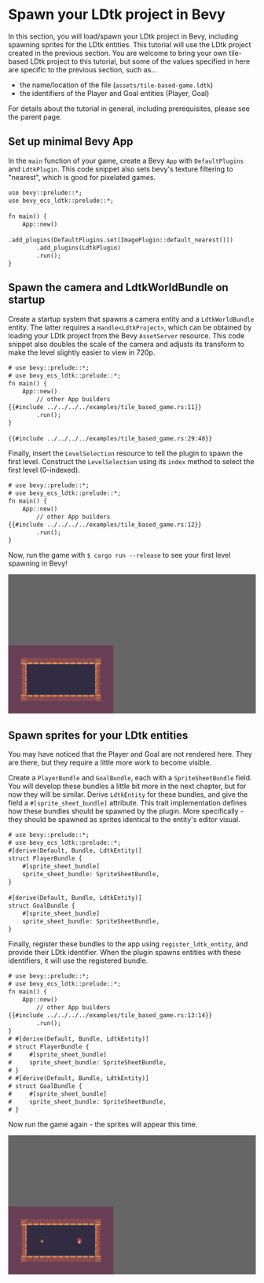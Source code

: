 # Spawn your LDtk project in Bevy
In this section, you will load/spawn your LDtk project in Bevy, including spawning sprites for the LDtk entities.
This tutorial will use the LDtk project created in the previous section.
You are welcome to bring your own tile-based LDtk project to this tutorial, but some of the values specified in here are specific to the previous section, such as...
- the name/location of the file (`assets/tile-based-game.ldtk`)
- the identifiers of the Player and Goal entities (Player, Goal)

For details about the tutorial in general, including prerequisites, please see the parent page.

## Set up minimal Bevy App
In the `main` function of your game, create a Bevy `App` with `DefaultPlugins` and `LdtkPlugin`.
This code snippet also sets bevy's texture filtering to "nearest", which is good for pixelated games.
```rust,no_run
use bevy::prelude::*;
use bevy_ecs_ldtk::prelude::*;

fn main() {
    App::new()
        .add_plugins(DefaultPlugins.set(ImagePlugin::default_nearest()))
        .add_plugins(LdtkPlugin)
        .run();
}
```

## Spawn the camera and LdtkWorldBundle on startup
Create a startup system that spawns a camera entity and a `LdtkWorldBundle` entity.
The latter requires a `Handle<LdtkProject>`, which can be obtained by loading your LDtk project from the Bevy `AssetServer` resource.
This code snippet also doubles the scale of the camera and adjusts its transform to make the level slightly easier to view in 720p.
```rust,no_run
# use bevy::prelude::*;
# use bevy_ecs_ldtk::prelude::*;
fn main() {
    App::new()
        // other App builders
{{#include ../../../../examples/tile_based_game.rs:11}}
        .run();
}

{{#include ../../../../examples/tile_based_game.rs:29:40}}
```

Finally, insert the `LevelSelection` resource to tell the plugin to spawn the first level.
Construct the `LevelSelection` using its `index` method to select the first level (0-indexed).
```rust,no_run
# use bevy::prelude::*;
# use bevy_ecs_ldtk::prelude::*;
fn main() {
    App::new()
        // other App builders
{{#include ../../../../examples/tile_based_game.rs:12}}
        .run();
}
```

Now, run the game with `$ cargo run --release` to see your first level spawning in Bevy!

![bevy-setup](images/bevy-setup.png)

## Spawn sprites for your LDtk entities
You may have noticed that the Player and Goal are not rendered here.
They are there, but they require a little more work to become visible.

Create a `PlayerBundle` and `GoalBundle`, each with a `SpriteSheetBundle` field.
You will develop these bundles a little bit more in the next chapter, but for now they will be similar.
Derive `LdtkEntity` for these bundles, and give the field a `#[sprite_sheet_bundle]` attribute.
This trait implementation defines how these bundles should be spawned by the plugin.
More specifically - they should be spawned as sprites identical to the entity's editor visual.
```rust,no_run
# use bevy::prelude::*;
# use bevy_ecs_ldtk::prelude::*;
#[derive(Default, Bundle, LdtkEntity)]
struct PlayerBundle {
    #[sprite_sheet_bundle]
    sprite_sheet_bundle: SpriteSheetBundle,
}

#[derive(Default, Bundle, LdtkEntity)]
struct GoalBundle {
    #[sprite_sheet_bundle]
    sprite_sheet_bundle: SpriteSheetBundle,
}
```

Finally, register these bundles to the app using `register_ldtk_entity`, and provide their LDtk identifier.
When the plugin spawns entities with these identifiers, it will use the registered bundle.
```rust,no_run
# use bevy::prelude::*;
# use bevy_ecs_ldtk::prelude::*;
fn main() {
    App::new()
        // other App builders
{{#include ../../../../examples/tile_based_game.rs:13:14}}
        .run();
}
# #[derive(Default, Bundle, LdtkEntity)]
# struct PlayerBundle {
#     #[sprite_sheet_bundle]
#     sprite_sheet_bundle: SpriteSheetBundle,
# }
# #[derive(Default, Bundle, LdtkEntity)]
# struct GoalBundle {
#     #[sprite_sheet_bundle]
#     sprite_sheet_bundle: SpriteSheetBundle,
# }
```

Now run the game again - the sprites will appear this time.

![bevy-sprites](images/bevy-sprites.png)
